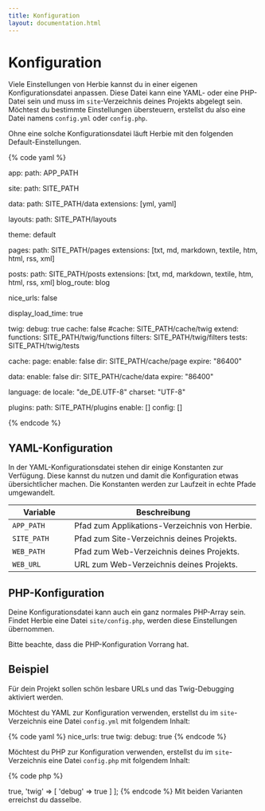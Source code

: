 ```yaml
---
title: Konfiguration
layout: documentation.html
---
```


# Konfiguration

Viele Einstellungen von Herbie kannst du in einer eigenen Konfigurationsdatei
anpassen. Diese Datei kann eine YAML- oder eine PHP-Datei sein und muss im
`site`-Verzeichnis deines Projekts abgelegt sein. Möchtest du bestimmte
Einstellungen übersteuern, erstellst du also eine Datei namens `config.yml`
oder `config.php`.

Ohne eine solche Konfigurationsdatei läuft Herbie mit den folgenden
Default-Einstellungen.

{% code yaml %}

app:
  path: APP_PATH

site:
  path: SITE_PATH

data:
  path: SITE_PATH/data
  extensions: [yml, yaml]

layouts:
  path: SITE_PATH/layouts

theme: default

pages:
  path: SITE_PATH/pages
  extensions: [txt, md, markdown, textile, htm, html, rss, xml]

posts:
  path: SITE_PATH/posts
  extensions: [txt, md, markdown, textile, htm, html, rss, xml]
  blog_route: blog

nice_urls: false

display_load_time: true

twig:
  debug: true
  cache: false
  #cache: SITE_PATH/cache/twig
  extend:
    functions: SITE_PATH/twig/functions
    filters: SITE_PATH/twig/filters
    tests: SITE_PATH/twig/tests

cache:
  page:
    enable: false
    dir: SITE_PATH/cache/page
    expire: "86400"

  data:
    enable: false
    dir: SITE_PATH/cache/data
    expire: "86400"

language: de
locale: "de_DE.UTF-8"
charset: "UTF-8"

plugins:
  path: SITE_PATH/plugins
  enable: []
  config: []

{% endcode %}


## YAML-Konfiguration

In der YAML-Konfigurationsdatei stehen dir einige Konstanten zur Verfügung.
Diese kannst du nutzen und damit die Konfiguration etwas übersichtlicher
machen. Die Konstanten werden zur Laufzeit in echte Pfade umgewandelt.

<table class="pure-table pure-table-horizontal" width="100%">
    <thead>
        <tr>
            <th width="25%">Variable</th>
            <th width="75%">Beschreibung</th>
        </tr>
    </thead>
    <tr>
        <td><code>APP_PATH</code></td>
        <td>Pfad zum Applikations-Verzeichnis von Herbie.</td>
    </tr>
    <tr>
        <td><code>SITE_PATH</code></td>
        <td>Pfad zum Site-Verzeichnis deines Projekts.</td>
    </tr>    
    <tr>
        <td><code>WEB_PATH</code></td>
        <td>Pfad zum Web-Verzeichnis deines Projekts.</td>
    </tr>
    <tr>
        <td><code>WEB_URL</code></td>
        <td>URL zum Web-Verzeichnis deines Projekts.</td>
    </tr>
</table>


## PHP-Konfiguration

Deine Konfigurationsdatei kann auch ein ganz normales PHP-Array sein. Findet
Herbie eine Datei `site/config.php`, werden diese Einstellungen übernommen.

Bitte beachte, dass die PHP-Konfiguration Vorrang hat.


## Beispiel

Für dein Projekt sollen schön lesbare URLs und das Twig-Debugging aktiviert
werden.

Möchtest du YAML zur Konfiguration verwenden, erstellst du im `site`-Verzeichnis
eine Datei `config.yml` mit folgendem Inhalt:

{% code yaml %}
nice_urls: true
twig:
    debug: true
{% endcode %}

Möchtest du PHP zur Konfiguration verwenden, erstellst du im `site`-Verzeichnis
eine Datei `config.php` mit folgendem Inhalt:

{% code php %}
<?php
return [
    'nice_urls' => true,
    'twig' => [
        'debug' => true
    ]
];
{% endcode %}

Mit beiden Varianten erreichst du dasselbe.
